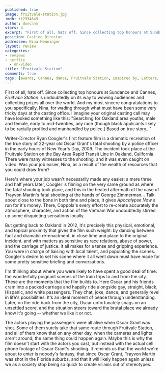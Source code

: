 ```yaml
---
published: true
image: fruitvale-station.jpg
imdb: tt2334649
author: duncanm
stars: 4
excerpt: "First of all, hats off. Since collecting top honours at Sundance and Cannes, <em>Fruitvale Station</em> is undoubtedly on its way to wowing audiences and collecting prizes all over the world. And my most sincere congratulations to you specifically, Nina, for wading through what must have been some very tricky days at the casting office. I imagine your original casting call may have looked something like this: &ldquo;Searching for Oakland area youths, male and female, early to mid-twenties, any race (though black applicants likely to be racially profiled and manhandled by police.) Based on true story&#8230;&rdquo;"
position: Casting Director
addressee: Nina Henninger
layout: review
categories: 
- reviews
- netflix
  - on-video
title: "Fruitvale Station"
comments: true
tags: [awards, Cannes, dance, Fruitvale Station, inspired by, Letters, Martin, shooting, Sundance, trial, true story, Zimmerman]
---
```

First of all, hats off. Since collecting top honours at Sundance and Cannes, _Fruitvale Station_ is undoubtedly on its way to wowing audiences and collecting prizes all over the world. And my most sincere congratulations to you specifically, Nina, for wading through what must have been some very tricky days at the casting office. I imagine your original casting call may have looked something like this: "Searching for Oakland area youths, male and female, early to mid-twenties, any race (though black applicants likely to be racially profiled and manhandled by police.) Based on true story…"

Writer-Director Ryan Coogler's first feature film is a dramatic recreation of the true story of 22-year old Oscar Grant's fatal shooting by a police officer in the early hours of New Year's Day, 2009. The incident took place at the Fruitvale Station on the Bay Area Rapid Transit Line in Oakland, California. There were many witnesses to the shooting, and it was even caught on video. Was your job easier, Nina, as a result of the wealth of resources that you could draw from?

Here's where your job wasn't necessarily made any easier: a mere three and half years later, Coogler is filming on the very same ground as where the fatal shooting took place, and this in the heated aftermath of the case of Trayvon Martin's fatal shooting at the hands of George Zimmerman… Talk about close to the bone in both time and place, it gives _Apocalypse Now_ a run for it's money. There, Coppola's every effort to re-create accurately the atmosphere, character, and action of the Vietnam War undoubtedly stirred up some disquieting sensations locally.

But getting back to Oakland in 2012, it's precisely this physical, emotional, and topical proximity that gives the film such weight: by dancing between fact and dramatic re-enactment, in close time and place to the original incident, and with matters as sensitive as race relations, abuse of power, and the carriage of justice. It all makes for a tense and gripping experience. You were in charge of liaising with local talent, and populating the scenes. Coogler's desire to set his scene where it all went down must have made for some pretty sensitive briefing and conversations.

I'm thinking about where you were likely to have spent a good deal of time: the wonderfully poignant scenes of the train trips to and from the city. These are the moments that the film builds to. Here Oscar and his friends cram into a packed carriage and happily ride alongside gay, straight, black, Hispanic, and white passengers. They chat, joke, dance, and generally revel in life's possibilities. It's an ideal moment of peace through understanding. Later, on the ride back from the city, Oscar unfortunately snags on an unsettled score, and the situation steers toward the brutal place we already know it's going -- whether we like it or not.

The actors playing the passengers were all alive when Oscar Grant was shot. Some of them surely take that same route through Fruitvale Station, and all of them know that on any other day, when the cameras and lights aren't around, the same thing could happen again. Maybe this is why the film doesn't start with the actors you cast, but instead with the actual cell phone footage of Oscar Grant's shooting. It reminds us that the world we're about to enter is nobody's fantasy, that since Oscar Grant, Trayvon Martin was shot in the Florida suburbs, and that it will likely happen again unless we as a society stop being so quick to create villains out of stereotypes.
